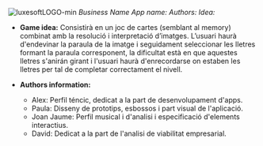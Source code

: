 ![luxesoftLOGO-min](https://user-images.githubusercontent.com/38278207/159091563-59295dc3-438f-45bf-85ec-36c83c77f760.png)
*Business Name*
*App name:*
*Authors:*
*Idea:*

- **Game idea:** Consistirà en un joc de cartes (semblant al memory) combinat amb la resolució i interpretació d’imatges. L’usuari haurà d'endevinar la paraula de la imatge i seguidament seleccionar les lletres formant la paraula corresponent, la dificultat està en que aquestes lletres s'anirán girant i l'usuari haurà d'enrecordarse on estaben les lletres per tal de completar correctament el nivell.

- **Authors information:**
    - Alex: Perfil téncic, dedicat a la part de desenvolupament d'apps.
    - Paula: Disseny de prototips, esbossos i part visual de l'aplicació.
    - Joan Jaume: Perfil musical i d'analisi i especificació d'elements interactius.
    - David: Dedicat a la part de l'analisi de viabilitat empresarial.
